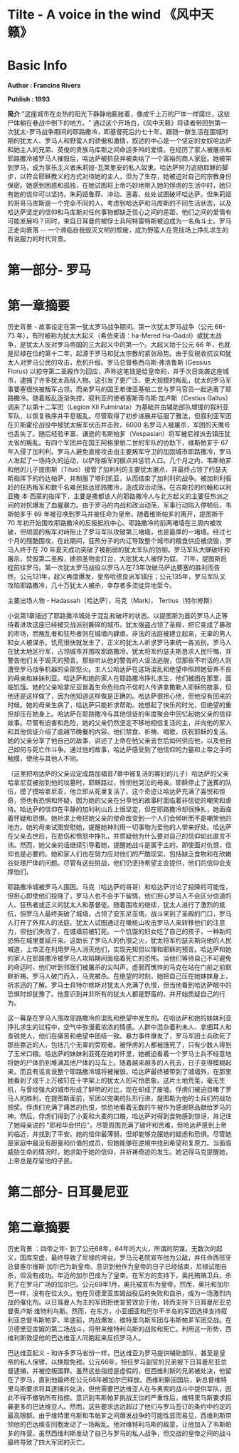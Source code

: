 # Tilte - A voice in the wind 《风中天籁》

# Basic Info

**Author : Francine Rivers**

**Publish : 1993**

**简介**:"这座城市在炎热的阳光下静静地膨胀着，像成千上万的尸体一样腐烂，这些尸体躺在巷战中倒下的地方。" 通过这个开场白，《风中天籁》将读者带回到第一次犹太-罗马战争期间的耶路撒冷，即基督死后约七十年。跟随一群生活在围城时期的犹太人、罗马人和野蛮人的骄傲和激情，叙述的中心是一个坚定的女奴哈达萨和她主人的兄弟、英俊的贵族马库斯之间命运多舛的爱情。在经历了家人被屠杀和耶路撒冷被罗马人摧毁后，哈达萨被抓获并被卖给了一个富裕的商人家庭。她被带到罗马，成为享乐主义者朱莉娅-瓦莱里安的私人奴隶。哈达萨努力追随耶稣的脚步，以符合耶稣教义的方式对待她的主人，但为了生存，她被迫对自己的宗教身份保密。她感到困惑和孤独，在她试图将上帝巧妙地带入她的俘虏的生活中时，她只有她的信仰可以坚持。朱莉娅鲁莽、冲动、恶毒，处处试图破坏哈达萨。但朱莉娅的哥哥马库斯是一个完全不同的人。考虑到哈达萨和马库斯的不同生活状态，以及哈达萨坚定的信仰和马库斯对任何事物都缺乏信心之间的差距，他们之间的爱情有可能发展吗？同时，来自日耳曼的被俘士兵阿特雷特斯被迫成为一名角斗士。罗马正走向衰落 -- 一个濒临自我毁灭文明的颓废，成为野蛮人在竞技场上挣扎求生的有说服力的时代背景。

# 第一部分- 罗马 
# 第一章摘要

历史背景 - 故事设定在第一犹太罗马战争期间。第一次犹太罗马战争（公元 66-73 年），有时被称为犹太大起义（希伯来语：ha-Mered Ha-Gadol）或犹太战争，是犹太人反对罗马帝国的三大起义中的第一个。大起义始于公元 66 年，也就是尼禄在位的第十二年，起源于罗马和犹太宗教的紧张局势。由于反税收抗议和犹太人对罗马公民的攻击，危机升级。罗马总督格西乌斯·弗洛鲁斯 (Gessius Florus) 以掠夺第二圣殿作为回应，声称这笔钱是给皇帝的，并于次日突袭这座城市，逮捕了许多犹太高级人物。这引发了更广泛、更大规模的叛乱，犹太的罗马军事要塞很快被叛军占领，而亲罗马的国王希律亚基帕二世与罗马官员一起逃离了耶路撒冷。随着叛乱逐渐失控，叙利亚的使者塞斯蒂乌斯·加卢斯（Cestius Gallus）调来了以第十二军团（Legion XII Fulminata）为基础并由辅助部队增援的叙利亚军队，以恢复秩序并平息叛乱。尽管取得了初步进展并征服了雅法，但叙利亚军团在贝斯霍伦战役中被犹太叛军伏击并击败，6000 名罗马人被屠杀，军团的天鹰号也丢失了。随后经验丰富、谦逊的韦斯帕芗（Vespasian）将军被尼禄派去镇压犹太省的叛乱。有四个军团并在国王阿格里帕二世的军队的协助下，维斯帕芗于 67 年入侵了加利利。罗马人避免直接攻击由主要叛军守卫的加固城市耶路撒冷，罗马人发起了一场持久的运动，以铲除叛军的据点并惩罚人口。几个月之内，韦斯帕芗和他的儿子提图斯（Titus）接管了加利利的主要犹太据点，并最终占领了约瑟夫斯指挥下的约达帕萨，并制服了塔利凯亚，从而结束了加利利的战争。被加利利驱赶的狂热叛军和数千名难民抵达耶路撒冷，造成政治动荡。在吉斯拉的约翰和以利亚撒·本·西蒙的指挥下，主要是撒都该人的耶路撒冷人与北方起义的主要狂热派之间的对抗爆发了血腥暴力。由于罗马的内战和政治动荡，军事行动陷入停顿后，韦斯帕芗于 69 年被召唤到罗马并被任命为皇帝。随着维斯帕芗的离开，提图斯于 70 年初开始围攻耶路撒冷的反叛抵抗中心。耶路撒冷的前两堵墙在三周内被攻破，但顽固的叛军对峙阻止了罗马军队攻破第三堵墙，也是最厚的一堵墙。经过七个月的残酷围攻，在此期间，狂热分子的内讧导致整个城市的粮食供应被烧毁，罗马人终于在 70 年夏天成功突破了被削弱的犹太军队的防御。罗马军队大肆破坏和屠杀，焚毁第二圣殿，掳掠圣物金灯台，大批犹太人被俘为奴。 71年，提图斯启程前往罗马。第一次犹太罗马战役以罗马人在73年攻破马萨达要塞的胜利而告终。公元131年，起义再度爆发，皇帝哈德良派军镇压；公元135年，罗马军队又攻陷耶路撒冷，几十万犹太人被杀，幸存者多流徙异地至今。

主要出场人物 - Hadassah（哈达萨），马克（Mark)， Tertius（特尔修斯）

小说第1章描述了耶路撒冷城处于混乱和破坏的状态。以提图斯为首的罗马人正等待着进攻这座已经被交战派别撕碎的城市。犹太强盗占领了圣殿，把它变成了暴政的市场，而叛乱者和狂热者则在城墙内肆虐。非法的法庭被建立起来，无辜的男人和女人被谋杀。饥荒很快就发生了，正义的犹太人祈求罗马来统一各派别。罗马人在犹太地区行军，占领城市并围攻耶路撒冷。犹太将军约瑟夫斯恳求人民忏悔，并警告他们关于毁灭的预言。那些听从他的警告的人设法逃脱，但那些不听话的人则遭受罗马战争机器的全部怒火。主人公哈达萨在这场混乱和绝望中照顾她营养不良的母亲和妹妹利亚。哈达萨和她的家人在耶路撒冷挣扎求生，他们被困在那里，面临饥饿。她的父亲哈拿尼亚冒着生命危险向不信的人传讲拿撒勒人耶稣的故事，但他还是这样做了，因为他知道这样做是正确的。哈达萨很担心他，但他没有回来的时候。她的母亲生病了，哈达萨只能祈求帮助。她想起了快乐的时光，但绝望的重担却压在她身上。哈达萨在耶路撒冷与其他信徒的年度聚会中回忆起她父亲的信仰故事。尽管有迫害和危险，她的父亲仍然坚定不移地相信复活的主，并向他的家人和其他信徒介绍了逾越节晚餐的内容。他们禁食、祈祷、唱歌，庆祝耶稣的复活。她的父亲分享了他自己的故事，讲述了上帝在他父亲去世后如何供应他，以及他自己如何与死亡作斗争。通过他的故事，哈达萨感受到了他信仰的力量和上帝之手的触摸，使他与其他人不同。

（这里把哈达萨的父亲设定成路加福音7章中被复活的寡妇的儿子）哈达萨的父亲哈拿尼亚被抬到他的坟墓时，耶稣路过，怜悯他哭泣的母亲。耶稣停止了送葬的队伍，摸了摸哈拿尼亚，他立即从死里复活了。这个奇迹让哈达萨充满了喜悦和惊奇，但也有恐惧和怀疑，因为她的父亲在分享他的故事时面临着非信徒的嘲笑和虐待。哈达萨的信仰在平静的加利利山丘上很坚定，但在耶路撒冷却很挣扎，她面临着怀疑和恐惧。她祈求上帝把她父亲的使命改变到一个人们会倾听而不是嘲笑他的地方。她的母亲试图安慰她，提醒她神利用一切事物为爱他的人带来好处。哈达萨在父亲去世后，在悲伤和愤怒中挣扎，并质疑他为什么要对自己的信仰如此直言不讳。然而，她父亲的话继续引导着她，提醒她战斗是属于主的，即使面对仇恨，信仰也是必要的。她和家人们也在努力应对他们的严酷现实，包括缺乏食物和在欣嫩谷处理尸体的问题。尽管有这些挑战，他们仍坚持希望主会提供，他们的信仰会支撑他们。


耶路撒冷城被罗马人围困。马克（哈达萨的哥哥）和哈达萨讨论了投降的可能性，但担心即使他们投降了，罗马人也不会手下留情。他们担心罗马人不会区分信道的人、狂热者或正义的犹太人和基督徒。随着围攻的继续，犹太人进行了激烈的抵抗，但罗马人最终突破了城墙，占领了安东尼亚塔。战斗来到了圣殿的门口，罗马人打开了外邦人的法庭。犹太人试图通过在橄榄山攻击罗马人来转移他们的注意力，但他们失败了，在城墙前被钉死。一个饥饿的妇女吃了自己的孩子，一种新的恐怖在城里蔓延开来。这助长了罗马人的仇恨之火，犹太将军约瑟夫斯向他的人民喊道，上帝正在利用罗马人消灭他们，实现先知但以理和耶稣的预言。哈达萨和她的家人在耶路撒冷被罗马人攻陷期间面临着死亡的恐怖。当他们等待自己不可避免的命运时，他们听到邻居们被屠杀的尖叫声。虚弱而憔悴的马克在站在门前之前默默祈祷。罗马人破门而入，马克被杀。在绝望的时刻，她把自己压在她妹妹身上，祈求迅的了解。罗马士兵特尔修斯对犹太人充满了仇恨，但当他看到哈达萨眼中的恐惧时却犹豫了。他意识到并非所有的犹太人都是野蛮的，并开始质疑自己的行为。

这一幕是在罗马人围攻耶路撒冷的混乱和绝望中发生的。在哈达萨和她的妹妹利亚挣扎求生的过程中，空气中弥漫着浓浓的情感。人群中混杂着利未人、拿细耳人和奋锐党人，他们在痛苦和绝望中团结一致。暴力事件爆发了，罗马军团士兵砍死了那些靠近的人，包括几个无辜的旁观者。被俘虏的人都被饿死了，只有少数人得到了玉米口粮。哈达萨的妹妹利亚死在她的怀里，她被迫看着一个罗马士兵不经意地将她的尸体扔到堆满其他尸体的马车上。随着越来越多的人死去，日子变得模糊起来，而且有谣言说整个耶路撒冷城将被摧毁。哈达萨最终被带到了城墙外，在那里她看到了成千上万被钉在十字架上的犹太人的可怕景象。这片土地荒芜，毫无生机，与曾经强大的城市形成了鲜明的对比，现在却成了废墟。俘虏们被迫目睹了罗马人的胜利，在提图斯面前，军团以完美的队形行进，提图斯为他的士兵们的战功颁奖。俘虏们充满了痛苦的仇恨，惊恐地看着无数的牛被作为感谢祭品献给罗马的神。然后，俘虏们得到了小麦和大麦的口粮，哈达萨对得到食物感到惊讶，并记住了她母亲说的 "耶和华会供应"。尽管周围充满了破坏和苦难，但哈达萨感到上帝的临近，并找到了平安。她的信仰最薄弱，但却能够克服她的疑虑和恐惧。尽管她是家庭中最没有胆量和价值的成员，但她能够在逆境中找到希望和复原力。当面临威胁生命的情况时，她求助于她的信仰，并祈祷奇迹的发生。她记得马克提醒她，上帝总是存留他的子民。

# 第二部分- 日耳曼尼亚 
# 第二章摘要
历史背景 ：四帝之年- 到了公元68年，64年的大火，所谓的阴谋，无数次的起义，国库空虚，最终导致了尼禄的垮台。罗马元老院宣布他为公敌，并任命西班牙总督塞尔维斯·加尔巴为新皇帝。意识到他作为皇帝的日子已经结束，尼禄试图自杀，但没有成功。年迈的加尔巴成为了皇帝。在军方的支持下，奥托贿赂卫兵，杀死了在罗马广场的加尔巴。公元69年1月，奥托被宣布为皇帝。然而，奥托和加尔巴一样，没有在位太久。他在贝德里亚库姆战役后的失败和自杀，成为一场激烈内战的催化剂。以日耳曼人为主的军团拒绝宣誓效忠于他，转而支持下日耳曼尼亚总督奥卢斯·维特利乌斯。然而，在东方，小亚细亚和巴尔干半岛的军团选择支持叙利亚总督韦斯帕芗。年底前，内战爆发，维特里乌斯军团与韦斯帕芗军团交战。在贝德里亚库姆的第二场战斗，将带来维特利乌斯的战败和死亡。利用这一形势，西维利斯敦促他的巴达维亚人同胞起来反抗罗马人。

巴达维亚起义 - 和许多罗马省份一样，巴达维亚为罗马提供辅助部队，甚至是皇帝的私人保镖，以换取免税。公元66年，担任罗马副官的兄弟被下日耳曼尼亚总督逮捕，并被控叛国罪。虽然这些指控是虚假的，但西维利斯的兄弟被处决，他留在了罗马，直到他最终在公元68年被加尔巴释放。西维利斯回国后，新总督维特里乌斯要求将其逮捕并处决，但他需要巴达维亚人在与奥索的战斗中提供军队，因此不得不撤销所有指控。意识到韦斯帕芗挑战王位的严重性后，维特里乌斯要求招募更多的巴达维亚人。然而，这些要求远远超过了他们与罗马签订的条约中约定的最高限额。由于维特里乌斯和韦帕芗之间爆发战争的可能性显而易见，西维利斯带领他的巴达维亚同胞发动了一场叛乱。他对维特利乌斯的敌意，让他加入了韦斯帕芗的阵营。虽然西维利斯发动了自己与罗马的私人战争，但交战的皇帝之间的战斗最终导致了四大军团的灭亡。
